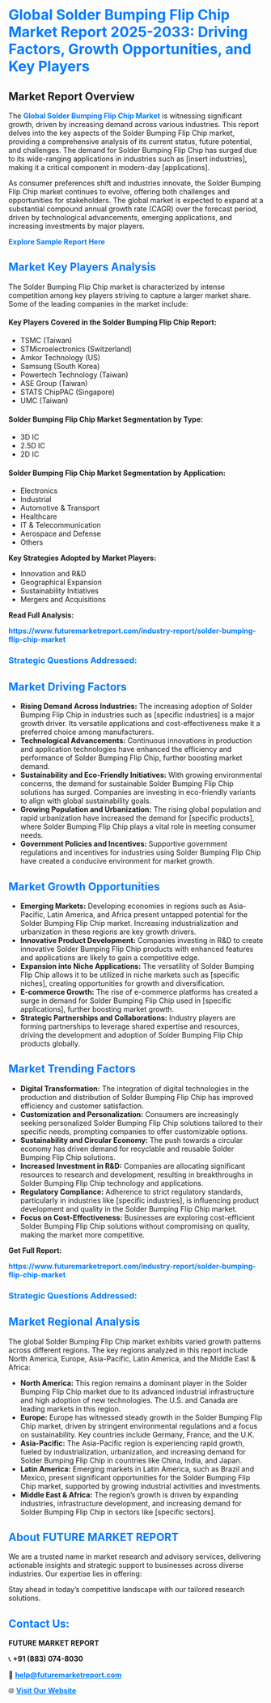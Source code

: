 <h1 style="color: #007BFF;">Global Solder Bumping Flip Chip Market Report 2025-2033: Driving Factors, Growth Opportunities, and Key Players</h1>

<section id="overview">
<h2>Market Report Overview</h2>
<p>The <a href="https://www.futuremarketreport.com/industry-report/solder-bumping-flip-chip-market" style="color: #007BFF; text-decoration: none;"><strong>Global Solder Bumping Flip Chip Market</strong></a> is witnessing significant growth, driven by increasing demand across various industries. This report delves into the key aspects of the Solder Bumping Flip Chip market, providing a comprehensive analysis of its current status, future potential, and challenges. The demand for Solder Bumping Flip Chip has surged due to its wide-ranging applications in industries such as [insert industries], making it a critical component in modern-day [applications].</p>
<p>As consumer preferences shift and industries innovate, the Solder Bumping Flip Chip market continues to evolve, offering both challenges and opportunities for stakeholders. The global market is expected to expand at a substantial compound annual growth rate (CAGR) over the forecast period, driven by technological advancements, emerging applications, and increasing investments by major players.</p>
</section>

<section id="overview">
<p><a href="https://www.futuremarketreport.com/request-sample/reportId=76175" style="color: #007BFF; text-decoration: none;"><strong>Explore Sample Report Here</strong></a></p>
</section>

<section id="key-players">
<h2 style="color: #007BFF;">Market Key Players Analysis</h2>
<p>The Solder Bumping Flip Chip market is characterized by intense competition among key players striving to capture a larger market share. Some of the leading companies in the market include:</p>
<h4>Key Players Covered in the Solder Bumping Flip Chip Report:</h4>
<ul><li>TSMC (Taiwan)</li><li>STMicroelectronics (Switzerland)</li><li>Amkor Technology (US)</li><li>Samsung (South Korea)</li><li>Powertech Technology (Taiwan)</li><li>ASE Group (Taiwan)</li><li>STATS ChipPAC (Singapore)</li><li>UMC (Taiwan)</li></ul>
<h4>Solder Bumping Flip Chip Market Segmentation by Type:</h4>
<ul><li>3D IC</li><li>2.5D IC</li><li>2D IC</li></ul>

<h4>Solder Bumping Flip Chip Market Segmentation by Application:</h4>
<ul><li>Electronics</li><li>Industrial</li><li>Automotive &amp; Transport</li><li>Healthcare</li><li>IT &amp; Telecommunication</li><li>Aerospace and Defense</li><li>Others</li></ul>
<p><strong>Key Strategies Adopted by Market Players:</strong></p>
<ul>
<li>Innovation and R&D</li>
<li>Geographical Expansion</li>
<li>Sustainability Initiatives</li>
<li>Mergers and Acquisitions</li>
</ul>
</section>

<section>
<p><strong>Read Full Analysis: </strong></p><a href="https://www.futuremarketreport.com/industry-report/solder-bumping-flip-chip-market" style="color: #007BFF; text-decoration: none;"><strong>https://www.futuremarketreport.com/industry-report/solder-bumping-flip-chip-market</strong></a>
<h3 style="color: #007BFF;">Strategic Questions Addressed:</h3>
</section>

<section id="driving-factors">
<h2 style="color: #007BFF;">Market Driving Factors</h2>
<ul>
<li><strong>Rising Demand Across Industries:</strong> The increasing adoption of Solder Bumping Flip Chip in industries such as [specific industries] is a major growth driver. Its versatile applications and cost-effectiveness make it a preferred choice among manufacturers.</li>
<li><strong>Technological Advancements:</strong> Continuous innovations in production and application technologies have enhanced the efficiency and performance of Solder Bumping Flip Chip, further boosting market demand.</li>
<li><strong>Sustainability and Eco-Friendly Initiatives:</strong> With growing environmental concerns, the demand for sustainable Solder Bumping Flip Chip solutions has surged. Companies are investing in eco-friendly variants to align with global sustainability goals.</li>
<li><strong>Growing Population and Urbanization:</strong> The rising global population and rapid urbanization have increased the demand for [specific products], where Solder Bumping Flip Chip plays a vital role in meeting consumer needs.</li>
<li><strong>Government Policies and Incentives:</strong> Supportive government regulations and incentives for industries using Solder Bumping Flip Chip have created a conducive environment for market growth.</li>
</ul>
</section>

<section id="growth-opportunities">
<h2 style="color: #007BFF;">Market Growth Opportunities</h2>
<ul>
<li><strong>Emerging Markets:</strong> Developing economies in regions such as Asia-Pacific, Latin America, and Africa present untapped potential for the Solder Bumping Flip Chip market. Increasing industrialization and urbanization in these regions are key growth drivers.</li>
<li><strong>Innovative Product Development:</strong> Companies investing in R&D to create innovative Solder Bumping Flip Chip products with enhanced features and applications are likely to gain a competitive edge.</li>
<li><strong>Expansion into Niche Applications:</strong> The versatility of Solder Bumping Flip Chip allows it to be utilized in niche markets such as [specific niches], creating opportunities for growth and diversification.</li>
<li><strong>E-commerce Growth:</strong> The rise of e-commerce platforms has created a surge in demand for Solder Bumping Flip Chip used in [specific applications], further boosting market growth.</li>
<li><strong>Strategic Partnerships and Collaborations:</strong> Industry players are forming partnerships to leverage shared expertise and resources, driving the development and adoption of Solder Bumping Flip Chip products globally.</li>
</ul>
</section>

<section id="trending-factors">
<h2 style="color: #007BFF;">Market Trending Factors</h2>
<ul>
<li><strong>Digital Transformation:</strong> The integration of digital technologies in the production and distribution of Solder Bumping Flip Chip has improved efficiency and customer satisfaction.</li>
<li><strong>Customization and Personalization:</strong> Consumers are increasingly seeking personalized Solder Bumping Flip Chip solutions tailored to their specific needs, prompting companies to offer customizable options.</li>
<li><strong>Sustainability and Circular Economy:</strong> The push towards a circular economy has driven demand for recyclable and reusable Solder Bumping Flip Chip solutions.</li>
<li><strong>Increased Investment in R&D:</strong> Companies are allocating significant resources to research and development, resulting in breakthroughs in Solder Bumping Flip Chip technology and applications.</li>
<li><strong>Regulatory Compliance:</strong> Adherence to strict regulatory standards, particularly in industries like [specific industries], is influencing product development and quality in the Solder Bumping Flip Chip market.</li>
<li><strong>Focus on Cost-Effectiveness:</strong> Businesses are exploring cost-efficient Solder Bumping Flip Chip solutions without compromising on quality, making the market more competitive.</li>
</ul>
</section>

<section>
<p><strong>Get Full Report: </strong></p><a href="https://www.futuremarketreport.com/industry-report/solder-bumping-flip-chip-market" style="color: #007BFF; text-decoration: none;"><strong>https://www.futuremarketreport.com/industry-report/solder-bumping-flip-chip-market</strong></a>
<h3 style="color: #007BFF;">Strategic Questions Addressed:</h3>
</section>


<section id="regional-analysis">
<h2 style="color: #007BFF;">Market Regional Analysis</h2>
<p>The global Solder Bumping Flip Chip market exhibits varied growth patterns across different regions. The key regions analyzed in this report include North America, Europe, Asia-Pacific, Latin America, and the Middle East & Africa:</p>
<ul>
<li><strong>North America:</strong> This region remains a dominant player in the Solder Bumping Flip Chip market due to its advanced industrial infrastructure and high adoption of new technologies. The U.S. and Canada are leading markets in this region.</li>
<li><strong>Europe:</strong> Europe has witnessed steady growth in the Solder Bumping Flip Chip market, driven by stringent environmental regulations and a focus on sustainability. Key countries include Germany, France, and the U.K.</li>
<li><strong>Asia-Pacific:</strong> The Asia-Pacific region is experiencing rapid growth, fueled by industrialization, urbanization, and increasing demand for Solder Bumping Flip Chip in countries like China, India, and Japan.</li>
<li><strong>Latin America:</strong> Emerging markets in Latin America, such as Brazil and Mexico, present significant opportunities for the Solder Bumping Flip Chip market, supported by growing industrial activities and investments.</li>
<li><strong>Middle East & Africa:</strong> The region’s growth is driven by expanding industries, infrastructure development, and increasing demand for Solder Bumping Flip Chip in sectors like [specific sectors].</li>
</ul>
</section>

<footer>
<h2 style="color: #007BFF;">About FUTURE MARKET REPORT</h2>
<p>We are a trusted name in market research and advisory services, delivering actionable insights and strategic support to businesses across diverse industries. Our expertise lies in offering:</p>

<p>Stay ahead in today’s competitive landscape with our tailored research solutions.</p>

<h2 style="color: #007BFF;">Contact Us:</h2>
<p><strong>FUTURE MARKET REPORT</strong></p>
<p>📞 <strong>+91 (883) 074-8030</strong></p>
<p>📧 <strong><a href="mailto:help@futuremarketreport.com" style="color: #007BFF;">help@futuremarketreport.com</a></strong></p>
<p>🌐 <strong><a href="https://www.futuremarketreport.com/" style="color: #007BFF;">Visit Our Website</a></strong></p>
</footer>